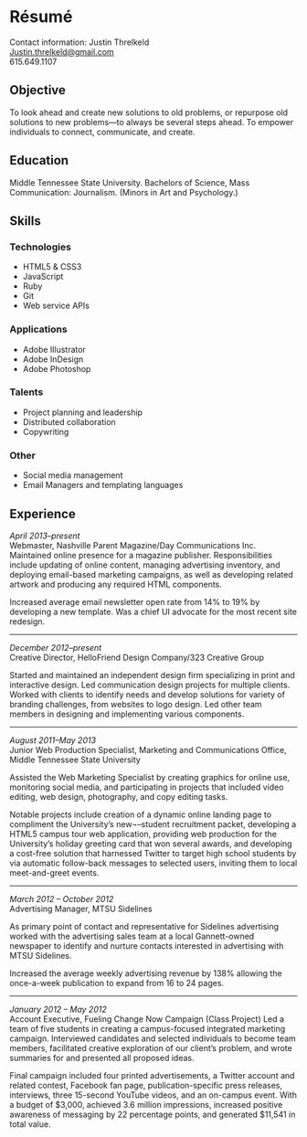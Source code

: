 # Résumé
Contact information: 
Justin Threlkeld  
Justin.threlkeld@gmail.com  
615.649.1107  

## Objective
To look ahead and create new solutions to old problems, or repurpose old solutions to new problems—to always be several steps ahead. To empower individuals to connect, communicate, and create.

## Education
Middle Tennessee State University. Bachelors of Science, Mass Communication: Journalism. (Minors in Art and Psychology.)

## Skills
### Technologies
  - HTML5 & CSS3
  - JavaScript
  - Ruby
  - Git
  - Web service APIs

### Applications
  - Adobe Illustrator
  - Adobe InDesign
  - Adobe Photoshop

### Talents
  - Project planning and leadership
  - Distributed collaboration
  - Copywriting


### Other
  - Social media management
  - Email Managers and templating languages

## Experience

*April 2013–present*  
Webmaster, Nashville Parent Magazine/Day Communications Inc.
Maintained online presence for a magazine publisher. Responsibilities include updating of online content, managing advertising inventory, and deploying email-based marketing campaigns, as well as developing related artwork and producing any required HTML components.

Increased average email newsletter open rate from 14% to 19% by developing a new template. Was a chief UI advocate for the most recent site redesign.

---

*December 2012–present*   
Creative Director, HelloFriend Design Company/323 Creative Group

Started and maintained an independent design firm specializing in print and interactive design. Led communication design projects for multiple clients. Worked with clients to identify needs and develop solutions for variety of branding challenges, from websites to logo design. Led other team members in designing and implementing various components.

---

*August 2011–May 2013*  
Junior Web Production Specialist, Marketing and Communications Office, Middle Tennessee State University

Assisted the Web Marketing Specialist by creating graphics for online use, monitoring social media, and participating in projects that included video editing, web design, photography, and copy editing tasks. 

Notable projects include creation of a dynamic online landing page to compliment the University’s new¬–student recruitment packet, developing a HTML5 campus tour web application, providing web production for the University’s holiday greeting card that won several awards, and developing a cost-free solution that harnessed Twitter to target high school students by via automatic follow-back messages to selected users, inviting them to local meet-and-greet events.

---

*March 2012 – October 2012*  
Advertising Manager, MTSU Sidelines

As primary point of contact and representative for Sidelines advertising worked with the advertising sales team at a local Gannett-owned newspaper to identify and nurture contacts interested in advertising with MTSU Sidelines.

Increased the average weekly advertising revenue by 138% allowing the once-a-week publication to expand from 16 to 24 pages.

---

*January 2012 – May 2012*  
Account Executive, Fueling Change Now Campaign (Class Project)
Led a team of five students in creating a campus-focused integrated marketing campaign. Interviewed candidates and selected individuals to become team members, facilitated creative exploration of our client’s problem, and wrote summaries for and presented all proposed ideas.  

Final campaign included four printed advertisements, a Twitter account and related contest, Facebook fan page, publication-specific press releases, interviews, three 15-second YouTube videos, and an on-campus event. With a budget of $3,000, achieved 3.6 million impressions, increased positive awareness of messaging by 22 percentage points, and generated $11,541 in total value.
